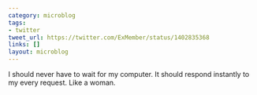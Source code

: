 ```yaml
---
category: microblog
tags:
- twitter
tweet_url: https://twitter.com/ExMember/status/1402835368
links: []
layout: microblog
---
```

I should never have to wait for my computer. It should respond instantly to my every request. Like a woman.
